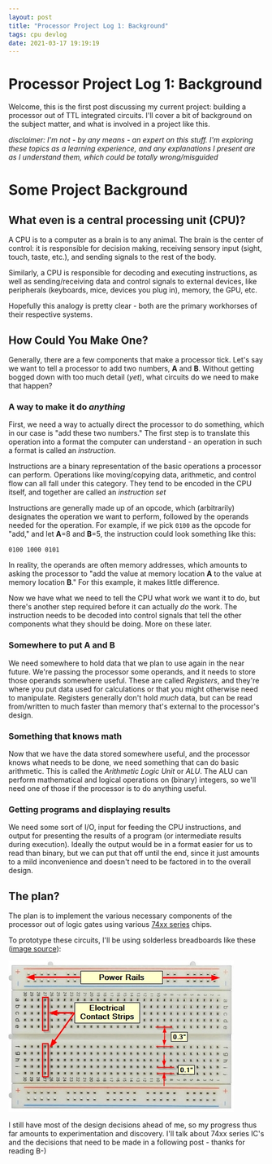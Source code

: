```yaml
---
layout: post
title: "Processor Project Log 1: Background"
tags: cpu devlog
date: 2021-03-17 19:19:19
---
```


# Processor Project Log 1: Background

Welcome, this is the first post discussing my current project: building a processor out of TTL integrated circuits. I'll cover a bit of background on the subject matter, and what is involved in a project like this.

*disclaimer: I'm not - by any means - an expert on this stuff. I'm exploring these topics as a learning experience, and any explanations I present are as I understand them, which could be totally wrong/misguided*

# Some Project Background

## What even is a central processing unit (CPU)? 

A CPU is to a computer as a brain is to any animal. The brain is the center of control: it is responsible for decision making, receiving sensory input (sight, touch, taste, etc.), and sending signals to the rest of the body. 

Similarly, a CPU is responsible for decoding and executing instructions, as well as sending/receiving data and control signals to external devices, like peripherals (keyboards, mice, devices you plug in), memory, the GPU, etc. 

Hopefully this analogy is pretty clear - both are the primary workhorses of their respective systems.


## How Could You Make One?

Generally, there are a few components that make a processor tick. Let's say we want to tell a processor to add two numbers, **A** and **B**. Without getting bogged down with too much detail (*yet*), what circuits do we need to make that happen?

### A way to make it do *anything*

First, we need a way to actually direct the processor to do something, which in our case is "add these two numbers." The first step is to translate this operation into a format the computer can understand - an operation in such a format is called an *instruction*. 

Instructions are a binary representation of the basic operations a processor can perform. Operations like moving/copying data, arithmetic, and control flow can all fall under this category. They tend to be encoded in the CPU itself, and together are called an *instruction set*

Instructions are generally made up of an opcode, which (arbitrarily) designates the operation we want to perform, followed by the operands needed for the operation. For example, if we pick `0100` as the opcode for "add," and let **A**=8 and **B**=5, the instruction could look something like this: 

```
0100 1000 0101
```

In reality, the operands are often memory addresses, which amounts to asking the processor to "add the value at memory location **A** to the value at memory location **B**." For this example, it makes little difference.

Now we have what we need to tell the CPU what work we want it to do, but there's another step required before it can actually *do* the work. The instruction needs to be decoded into control signals that tell the other components what they should be doing. More on these later.

### Somewhere to put **A** and **B**

We need somewhere to hold data that we plan to use again in the near future. We're passing the processor some operands, and it needs to store those operands somewhere useful. These are called *Registers*, and they're where you put data used for calculations or that you might otherwise need to manipulate. Registers generally don't hold *much* data, but can be read from/written to much faster than memory that's external to the processor's design.

### Something that knows math

Now that we have the data stored somewhere useful, and the processor knows what needs to be done, we need something that can do basic arithmetic. This is called the *Arithmetic Logic Unit* or *ALU*. The ALU can perform mathematical and logical operations on (binary) integers, so we'll need one of those if the processor is to do anything useful. 

### Getting programs and displaying results

We need some sort of I/O, input for feeding the CPU instructions, and output for presenting the results of a program (or intermediate results during execution). Ideally the output would be in a format easier for us to read than binary, but we can put that off until the end, since it just amounts to a mild inconvenience and doesn't need to be factored in to the overall design. 


## The plan?

The plan is to implement the various necessary components of the processor out of logic gates using various [74xx series](https://en.wikipedia.org/wiki/List_of_7400-series_integrated_circuits#74x00_%E2%80%93_74x99) chips. 

To prototype these circuits, I'll be using solderless breadboards like these ([image source](https://protosupplies.com/wp-content/uploads/2018/12/Breadboard-Details.jpg)):

![Breadboard](/assets/Breadboard-Details.jpg) 


I still have most of the design decisions ahead of me, so my progress thus far amounts to experimentation and discovery. I'll talk about 74xx series IC's and the decisions that need to be made in a following post - thanks for reading B-)

